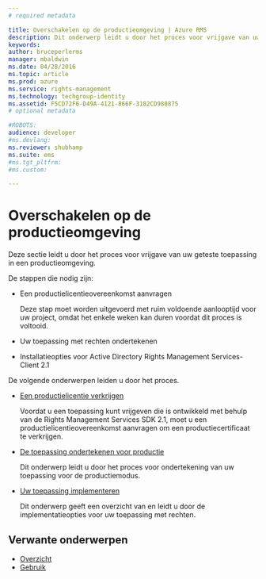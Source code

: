 ```yaml
---
# required metadata

title: Overschakelen op de productieomgeving | Azure RMS
description: Dit onderwerp leidt u door het proces voor vrijgave van uw geteste toepassing in een productieomgeving.
keywords:
author: bruceperlerms
manager: mbaldwin
ms.date: 04/28/2016
ms.topic: article
ms.prod: azure
ms.service: rights-management
ms.technology: techgroup-identity
ms.assetid: F5CD72F6-D49A-4121-866F-3182CD980875
# optional metadata

#ROBOTS:
audience: developer
#ms.devlang:
ms.reviewer: shubhamp
ms.suite: ems
#ms.tgt_pltfrm:
#ms.custom:

---
```


# Overschakelen op de productieomgeving

Deze sectie leidt u door het proces voor vrijgave van uw geteste toepassing in een productieomgeving.

De stappen die nodig zijn:

-   Een productielicentieovereenkomst aanvragen

    Deze stap moet worden uitgevoerd met ruim voldoende aanlooptijd voor uw project, omdat het enkele weken kan duren voordat dit proces is voltooid.

-   Uw toepassing met rechten ondertekenen
-   Installatieopties voor Active Directory Rights Management Services-Client 2.1

De volgende onderwerpen leiden u door het proces.

- [Een productielicentie verkrijgen](obtaining-a-production-license.md)

  Voordat u een toepassing kunt vrijgeven die is ontwikkeld met behulp van de Rights Management Services SDK 2.1, moet u een productielicentieovereenkomst aanvragen om een productiecertificaat te verkrijgen.
- [De toepassing ondertekenen voor productie](signing-your-application-for-production.md)

  Dit onderwerp leidt u door het proces voor ondertekening van uw toepassing voor de productiemodus.

- [Uw toepassing implementeren](deploying-your-application.md)

  Dit onderwerp geeft een overzicht van en leidt u door de implementatieopties voor uw toepassing met rechten.
 

## Verwante onderwerpen

* [Overzicht](ad-rms-overview.md)
* [Gebruik](how-to-use-msipc.md)
 

 


<!--HONumber=Apr16_HO4-->


